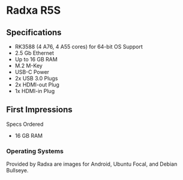# Radxa R5S

## Specifications

- RK3588 (4 A76, 4 A55 cores) for 64-bit OS Support
- 2.5 Gb Ethernet
- Up to 16 GB RAM
- M.2 M-Key
- USB-C Power
- 2x USB 3.0 Plugs
- 2x HDMI-out Plug
- 1x HDMI-in Plug

## First Impressions

Specs Ordered

- 16 GB RAM

### Operating Systems

Provided by Radxa are images for Android, Ubuntu Focal, and Debian Bullseye.